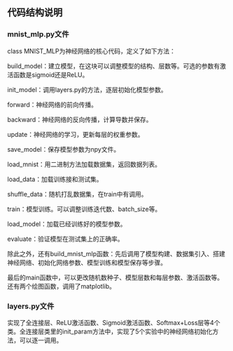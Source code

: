 ## 代码结构说明

### mnist_mlp.py文件

class MNIST_MLP为神经网络的核心代码，定义了如下方法：

build_model：建立模型，在这块可以调整模型的结构、层数等。可选的参数有激活函数是sigmoid还是ReLU。

init_model：调用layers.py的方法，逐层初始化模型参数。

forward：神经网络的前向传播。

backward：神经网络的反向传播，计算导数并保存。

update：神经网络的学习，更新每层的权重参数。

save_model：保存模型参数为npy文件。

load_mnist：用二进制方法加载数据集，返回数据列表。

load_data：加载训练接和测试集。

shuffle_data：随机打乱数据集，在train中有调用。

train：模型训练。可以调整训练迭代数、batch_size等。

load_model：加载已经训练好的模型参数。

evaluate：验证模型在测试集上的正确率。

除此之外，还有build_mnist_mlp函数：先后调用了模型构建、数据集引入、搭建神经网络、初始化网络参数、模型训练和模型保存等步骤。

最后的main函数中，可以更改随机数种子、模型层数和每层参数、激活函数等。还有两个绘图函数，调用了matplotlib。

### layers.py文件

实现了全连接层、ReLU激活函数、Sigmoid激活函数、Softmax+Loss层等4个类。全连接层类里的init_param方法中，实现了5个实验中的神经网络初始化方法，可以逐一调用。
